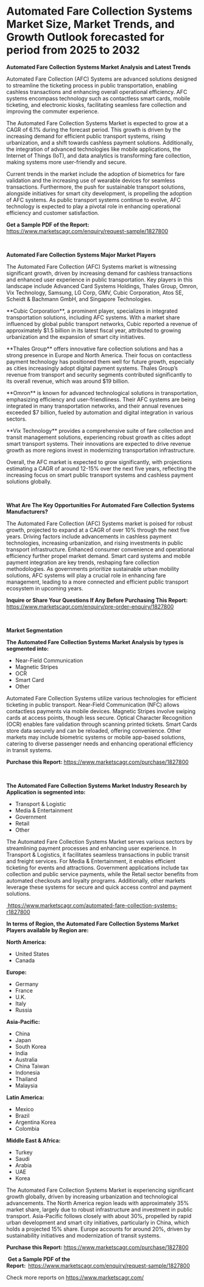 <p><h1>Automated Fare Collection Systems Market Size, Market Trends, and Growth Outlook forecasted for period from 2025 to 2032</h1></p><p><strong>Automated Fare Collection Systems Market Analysis and Latest Trends</strong></p>
<p><p>Automated Fare Collection (AFC) Systems are advanced solutions designed to streamline the ticketing process in public transportation, enabling cashless transactions and enhancing overall operational efficiency. AFC systems encompass technology such as contactless smart cards, mobile ticketing, and electronic kiosks, facilitating seamless fare collection and improving the commuter experience.</p><p>The Automated Fare Collection Systems Market is expected to grow at a CAGR of 6.1% during the forecast period. This growth is driven by the increasing demand for efficient public transport systems, rising urbanization, and a shift towards cashless payment solutions. Additionally, the integration of advanced technologies like mobile applications, the Internet of Things (IoT), and data analytics is transforming fare collection, making systems more user-friendly and secure.</p><p>Current trends in the market include the adoption of biometrics for fare validation and the increasing use of wearable devices for seamless transactions. Furthermore, the push for sustainable transport solutions, alongside initiatives for smart city development, is propelling the adoption of AFC systems. As public transport systems continue to evolve, AFC technology is expected to play a pivotal role in enhancing operational efficiency and customer satisfaction.</p></p>
<p><strong>Get a Sample PDF of the Report:&nbsp;</strong> <a href="https://www.marketscagr.com/enquiry/request-sample/1827800?utm_campaign=2476&utm_medium=2&utm_source=Github&utm_content=ia&utm_term=11032025&utm_id=automated-fare-collection-systems">https://www.marketscagr.com/enquiry/request-sample/1827800</a></p>
<p>&nbsp;</p>
<p><strong>Automated Fare Collection Systems Major Market Players</strong></p>
<p><p>The Automated Fare Collection (AFC) Systems market is witnessing significant growth, driven by increasing demand for cashless transactions and enhanced user experience in public transportation. Key players in this landscape include Advanced Card Systems Holdings, Thales Group, Omron, Vix Technology, Samsung, LG Corp, GMV, Cubic Corporation, Atos SE, Scheidt & Bachmann GmbH, and Singapore Technologies.</p><p>**Cubic Corporation**, a prominent player, specializes in integrated transportation solutions, including AFC systems. With a market share influenced by global public transport networks, Cubic reported a revenue of approximately $1.5 billion in its latest fiscal year, attributed to growing urbanization and the expansion of smart city initiatives.</p><p>**Thales Group** offers innovative fare collection solutions and has a strong presence in Europe and North America. Their focus on contactless payment technology has positioned them well for future growth, especially as cities increasingly adopt digital payment systems. Thales Group’s revenue from transport and security segments contributed significantly to its overall revenue, which was around $19 billion.</p><p>**Omron** is known for advanced technological solutions in transportation, emphasizing efficiency and user-friendliness. Their AFC systems are being integrated in many transportation networks, and their annual revenues exceeded $7 billion, fueled by automation and digital integration in various sectors.</p><p>**Vix Technology** provides a comprehensive suite of fare collection and transit management solutions, experiencing robust growth as cities adopt smart transport systems. Their innovations are expected to drive revenue growth as more regions invest in modernizing transportation infrastructure.</p><p>Overall, the AFC market is expected to grow significantly, with projections estimating a CAGR of around 12-15% over the next five years, reflecting the increasing focus on smart public transport systems and cashless payment solutions globally.</p></p>
<p>&nbsp;</p>
<p><strong>What Are The Key Opportunities For Automated Fare Collection Systems Manufacturers?</strong></p>
<p><p>The Automated Fare Collection (AFC) Systems market is poised for robust growth, projected to expand at a CAGR of over 10% through the next five years. Driving factors include advancements in cashless payment technologies, increasing urbanization, and rising investments in public transport infrastructure. Enhanced consumer convenience and operational efficiency further propel market demand. Smart card systems and mobile payment integration are key trends, reshaping fare collection methodologies. As governments prioritize sustainable urban mobility solutions, AFC systems will play a crucial role in enhancing fare management, leading to a more connected and efficient public transport ecosystem in upcoming years.</p></p>
<p><strong>Inquire or Share Your Questions If Any Before Purchasing This Report:</strong> <a href="https://www.marketscagr.com/enquiry/pre-order-enquiry/1827800?utm_campaign=2476&utm_medium=2&utm_source=Github&utm_content=ia&utm_term=11032025&utm_id=automated-fare-collection-systems">https://www.marketscagr.com/enquiry/pre-order-enquiry/1827800</a></p>
<p>&nbsp;</p>
<p><strong>Market Segmentation</strong></p>
<p><strong>The Automated Fare Collection Systems Market Analysis by types is segmented into:</strong></p>
<p><ul><li>Near-Field Communication</li><li>Magnetic Stripes</li><li>OCR</li><li>Smart Card</li><li>Other</li></ul></p>
<p><p>Automated Fare Collection Systems utilize various technologies for efficient ticketing in public transport. Near-Field Communication (NFC) allows contactless payments via mobile devices. Magnetic Stripes involve swiping cards at access points, though less secure. Optical Character Recognition (OCR) enables fare validation through scanning printed tickets. Smart Cards store data securely and can be reloaded, offering convenience. Other markets may include biometric systems or mobile app-based solutions, catering to diverse passenger needs and enhancing operational efficiency in transit systems.</p></p>
<p><strong>Purchase this Report:&nbsp;</strong><a href="https://www.marketscagr.com/purchase/1827800?utm_campaign=2476&utm_medium=2&utm_source=Github&utm_content=ia&utm_term=11032025&utm_id=automated-fare-collection-systems">https://www.marketscagr.com/purchase/1827800</a></p>
<p>&nbsp;</p>
<p><strong>The Automated Fare Collection Systems Market Industry Research by Application is segmented into:</strong></p>
<p><ul><li>Transport & Logistic</li><li>Media & Entertainment</li><li>Government</li><li>Retail</li><li>Other</li></ul></p>
<p><p>The Automated Fare Collection Systems Market serves various sectors by streamlining payment processes and enhancing user experience. In Transport & Logistics, it facilitates seamless transactions in public transit and freight services. For Media & Entertainment, it enables efficient ticketing for events and attractions. Government applications include tax collection and public service payments, while the Retail sector benefits from automated checkouts and loyalty programs. Additionally, other markets leverage these systems for secure and quick access control and payment solutions.</p></p>
<p><a href="https://www.marketscagr.com/automated-fare-collection-systems-r1827800?utm_campaign=2476&utm_medium=2&utm_source=Github&utm_content=ia&utm_term=11032025&utm_id=automated-fare-collection-systems">&nbsp;https://www.marketscagr.com/automated-fare-collection-systems-r1827800</a></p>
<p><strong>In terms of Region, the Automated Fare Collection Systems Market Players available by Region are:</strong></p>
<p>
    <p> <strong> North America: </strong>
        <ul>
            <li>United States</li>
            <li>Canada</li>
        </ul>
        </p> 
    <p> <strong> Europe: </strong>
        <ul>
            <li>Germany</li>
            <li>France</li>
            <li>U.K.</li>
            <li>Italy</li>
            <li>Russia</li>
        </ul>
        </p> 
    <p> <strong> Asia-Pacific: </strong>
        <ul>
            <li>China</li>
            <li>Japan</li>
            <li>South Korea</li>
            <li>India</li>
            <li>Australia</li>
            <li>China Taiwan</li>
            <li>Indonesia</li>
            <li>Thailand</li>
            <li>Malaysia</li>
        </ul>
        </p> 
    <p> <strong> Latin America: </strong>
        <ul>
            <li>Mexico</li>
            <li>Brazil</li>
            <li>Argentina Korea</li>
            <li>Colombia</li>
        </ul>
        </p> 
    <p> <strong> Middle East & Africa: </strong>
        <ul>
            <li>Turkey</li>
            <li>Saudi</li>
            <li>Arabia</li>
            <li>UAE</li>
            <li>Korea</li>
        </ul>
    </p>
    </p>
<p><p>The Automated Fare Collection Systems Market is experiencing significant growth globally, driven by increasing urbanization and technological advancements. The North America region leads with approximately 35% market share, largely due to robust infrastructure and investment in public transport. Asia-Pacific follows closely with about 30%, propelled by rapid urban development and smart city initiatives, particularly in China, which holds a projected 15% share. Europe accounts for around 20%, driven by sustainability initiatives and modernization of transit systems.</p></p>
<p><strong>Purchase this Report: </strong><a href="https://www.marketscagr.com/purchase/1827800?utm_campaign=2476&utm_medium=2&utm_source=Github&utm_content=ia&utm_term=11032025&utm_id=automated-fare-collection-systems">https://www.marketscagr.com/purchase/1827800</a></p>
<p>&nbsp;<strong>Get a Sample PDF of the Report:&nbsp;&nbsp;</strong><a href="https://www.marketscagr.com/enquiry/request-sample/1827800?utm_campaign=2476&utm_medium=2&utm_source=Github&utm_content=ia&utm_term=11032025&utm_id=automated-fare-collection-systems">https://www.marketscagr.com/enquiry/request-sample/1827800</a></p>
<p><strong></strong></p>
<p>Check more reports on <a href="https://www.marketscagr.com/?utm_campaign=2476&utm_medium=2&utm_source=Github&utm_content=ia&utm_term=11032025&utm_id=automated-fare-collection-systems">https://www.marketscagr.com/</a></p>